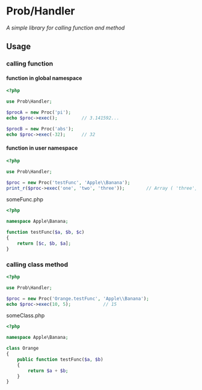 # Prob/Handler
*A simple library for calling function and method*

## Usage

### calling function
#### function in global namespace
```php
<?php

use Prob\Handler;

$procA = new Proc('pi');
echo $proc->exec();         // 3.141592...

$procB = new Proc('abs');
echo $proc->exec(-32);      // 32
```

#### function in user namespace
```php
<?php

use Prob\Handler;

$proc = new Proc('testFunc', 'Apple\\Banana');
print_r($proc->exec('one', 'two', 'three'));        // Array ( 'three', 'two', 'one' )
```

someFunc.php
```php
<?php

namespace Apple\Banana;

function testFunc($a, $b, $c)
{
    return [$c, $b, $a];
}
```


### calling class method
```php
<?php

use Prob\Handler;

$proc = new Proc('Orange.testFunc', 'Apple\\Banana');
echo $proc->exec(10, 5);            // 15
```

someClass.php
```php
<?php

namespace Apple\Banana;

class Orange
{
    public function testFunc($a, $b)
    {
        return $a + $b;
    }
}
```
